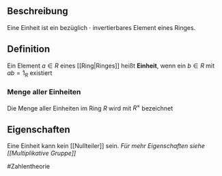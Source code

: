 ## Beschreibung
Eine Einheit ist ein bezüglich $\cdot$ invertierbares Element eines Ringes.

## Definition
Ein Element $a\in R$ eines [[Ring|Ringes]] heißt **Einheit**, wenn ein $b \in R$ mit $ab=1_R$ existiert

### Menge aller Einheiten
Die Menge aller Einheiten im Ring $R$ wird mit $R^\times$ bezeichnet

## Eigenschaften
Eine Einheit kann kein [[Nullteiler]] sein.
*Für mehr Eigenschaften siehe [[Multiplikative Gruppe]]*

#Zahlentheorie 
